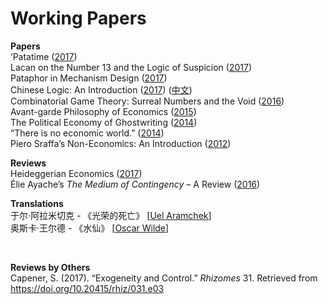 # Working Papers

<b>Papers</b>
<br>‘Patatime (<a href="https://github.com/gjoncas/Working-Papers/blob/master/patatime.pdf">2017</a>)
<br>Lacan on the Number 13 and the Logic of Suspicion (<a href="https://github.com/gjoncas/Working-Papers/blob/master/thirteen.pdf">2017</a>)
<br>Pataphor in Mechanism Design (<a href="https://github.com/gjoncas/Working-Papers/blob/master/pataphor.pdf">2017</a>)
<br>Chinese Logic: An Introduction (<a href="https://github.com/gjoncas/Working-Papers/blob/master/chinese%20logic.pdf">2017</a>) (<a href="https://github.com/gjoncas/Working-Papers/blob/master/%E4%B8%AD%E5%9B%BD%E9%80%BB%E8%BE%91.pdf">中文</a>)
<br>Combinatorial Game Theory: Surreal Numbers and the Void (<a href="https://github.com/gjoncas/Working-Papers/blob/master/combinatorial%20games.pdf">2016</a>)
<br>Avant-garde Philosophy of Economics (<a href="https://github.com/gjoncas/Working-Papers/blob/master/avant-garde.pdf">2015</a>)
<br>The Political Economy of Ghostwriting (<a href="https://github.com/gjoncas/Working-Papers/blob/master/ghostwriting.pdf">2014</a>)
<br>“There is no economic world.” (<a href="https://github.com/gjoncas/Working-Papers/blob/master/no%20economic%20world.pdf">2014</a>)
<br>Piero Sraffa’s Non-Economics: An Introduction (<a href="https://github.com/gjoncas/Working-Papers/blob/master/sraffa.pdf">2012</a>)

<b>Reviews</b>
<br>Heideggerian Economics (<a href="https://github.com/gjoncas/Working-Papers/blob/master/heidegger.pdf">2017</a>)
<br>Élie Ayache’s <em>The Medium of Contingency</em> – A Review (<a href="https://github.com/gjoncas/Working-Papers/blob/master/ayache%20review.pdf">2016</a>)

<b>Translations</b>
<br>于尔·阿拉米切克 - 《光荣的死亡</a>》 [<a href="https://github.com/gjoncas/Working-Papers/blob/master/%E5%85%89%E8%8D%A3%E7%9A%84%E6%AD%BB%E4%BA%A1.pdf">Uel Aramchek</a>]
<br>奥斯卡·王尔德 - 《水仙》 [<a href="https://github.com/gjoncas/Working-Papers/blob/master/%E6%B0%B4%E4%BB%99.pdf">Oscar Wilde</a>]

<br> 

<b>Reviews by Others</b>
<br>Capener, S. (2017). “Exogeneity and Control.” <i>Rhizomes</i> 31. Retrieved from https://doi.org/10.20415/rhiz/031.e03

